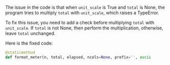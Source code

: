 The issue in the code is that when `unit_scale` is True and `total` is None, the program tries to multiply `total` with `unit_scale`, which raises a TypeError.

To fix this issue, you need to add a check before multiplying `total` with `unit_scale`. If `total` is not None, then perform the multiplication, otherwise, leave `total` unchanged.

Here is the fixed code:

```python
@staticmethod
def format_meter(n, total, elapsed, ncols=None, prefix='', ascii
